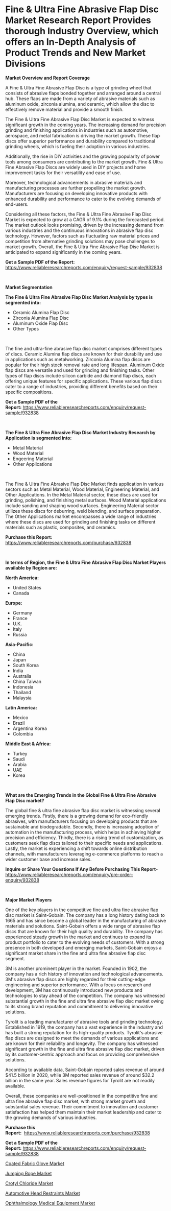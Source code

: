 <p><h1>Fine & Ultra Fine Abrasive Flap Disc Market Research Report Provides thorough Industry Overview, which offers an In-Depth Analysis of Product Trends and New Market Divisions</h1></p><p><strong>Market Overview and Report Coverage</strong></p>
<p><p>A Fine & Ultra Fine Abrasive Flap Disc is a type of grinding wheel that consists of abrasive flaps bonded together and arranged around a central hub. These flaps are made from a variety of abrasive materials such as aluminum oxide, zirconia alumina, and ceramic, which allow the disc to effectively remove material and provide a smooth finish.</p><p>The Fine & Ultra Fine Abrasive Flap Disc Market is expected to witness significant growth in the coming years. The increasing demand for precision grinding and finishing applications in industries such as automotive, aerospace, and metal fabrication is driving the market growth. These flap discs offer superior performance and durability compared to traditional grinding wheels, which is fueling their adoption in various industries.</p><p>Additionally, the rise in DIY activities and the growing popularity of power tools among consumers are contributing to the market growth. Fine & Ultra Fine Abrasive Flap Discs are widely used in DIY projects and home improvement tasks for their versatility and ease of use.</p><p>Moreover, technological advancements in abrasive materials and manufacturing processes are further propelling the market growth. Manufacturers are focusing on developing innovative products with enhanced durability and performance to cater to the evolving demands of end-users.</p><p>Considering all these factors, the Fine & Ultra Fine Abrasive Flap Disc Market is expected to grow at a CAGR of 9.1% during the forecasted period. The market outlook looks promising, driven by the increasing demand from various industries and the continuous innovations in abrasive flap disc technology. However, factors such as fluctuating raw material prices and competition from alternative grinding solutions may pose challenges to market growth. Overall, the Fine & Ultra Fine Abrasive Flap Disc Market is anticipated to expand significantly in the coming years.</p></p>
<p><strong>Get a Sample PDF of the Report:</strong> <a href="https://www.reliableresearchreports.com/enquiry/request-sample/932838">https://www.reliableresearchreports.com/enquiry/request-sample/932838</a></p>
<p>&nbsp;</p>
<p><strong>Market Segmentation</strong></p>
<p><strong>The Fine & Ultra Fine Abrasive Flap Disc Market Analysis by types is segmented into:</strong></p>
<p><ul><li>Ceramic Alumina Flap Disc</li><li>Zirconia Alumina Flap Disc</li><li>Aluminum Oxide Flap Disc</li><li>Other Types</li></ul></p>
<p>&nbsp;</p>
<p><p>The fine and ultra-fine abrasive flap disc market comprises different types of discs. Ceramic Alumina flap discs are known for their durability and use in applications such as metalworking. Zirconia Alumina flap discs are popular for their high stock removal rate and long lifespan. Aluminum Oxide flap discs are versatile and used for grinding and finishing tasks. Other types of flap discs include silicon carbide and diamond flap discs, each offering unique features for specific applications. These various flap discs cater to a range of industries, providing different benefits based on their specific compositions.</p></p>
<p><strong>Get a Sample PDF of the Report:</strong>&nbsp;<a href="https://www.reliableresearchreports.com/enquiry/request-sample/932838">https://www.reliableresearchreports.com/enquiry/request-sample/932838</a></p>
<p>&nbsp;</p>
<p><strong>The Fine & Ultra Fine Abrasive Flap Disc Market Industry Research by Application is segmented into:</strong></p>
<p><ul><li>Metal Material</li><li>Wood Material</li><li>Engeering Material</li><li>Other Applications</li></ul></p>
<p>&nbsp;</p>
<p><p>The Fine & Ultra Fine Abrasive Flap Disc Market finds application in various sectors such as Metal Material, Wood Material, Engineering Material, and Other Applications. In the Metal Material sector, these discs are used for grinding, polishing, and finishing metal surfaces. Wood Material applications include sanding and shaping wood surfaces. Engineering Material sector utilizes these discs for deburring, weld blending, and surface preparation. The Other Applications market encompasses a wide range of industries where these discs are used for grinding and finishing tasks on different materials such as plastic, composites, and ceramics.</p></p>
<p><strong>Purchase this Report:</strong>&nbsp; <a href="https://www.reliableresearchreports.com/purchase/932838">https://www.reliableresearchreports.com/purchase/932838</a></p>
<p>&nbsp;</p>
<p><strong>In terms of Region, the Fine & Ultra Fine Abrasive Flap Disc Market Players available by Region are:</strong></p>
<p>
    <p> <strong> North America: </strong>
        <ul>
            <li>United States</li>
            <li>Canada</li>
        </ul>
        </p> 
    <p> <strong> Europe: </strong>
        <ul>
            <li>Germany</li>
            <li>France</li>
            <li>U.K.</li>
            <li>Italy</li>
            <li>Russia</li>
        </ul>
        </p> 
    <p> <strong> Asia-Pacific: </strong>
        <ul>
            <li>China</li>
            <li>Japan</li>
            <li>South Korea</li>
            <li>India</li>
            <li>Australia</li>
            <li>China Taiwan</li>
            <li>Indonesia</li>
            <li>Thailand</li>
            <li>Malaysia</li>
        </ul>
        </p> 
    <p> <strong> Latin America: </strong>
        <ul>
            <li>Mexico</li>
            <li>Brazil</li>
            <li>Argentina Korea</li>
            <li>Colombia</li>
        </ul>
        </p> 
    <p> <strong> Middle East & Africa: </strong>
        <ul>
            <li>Turkey</li>
            <li>Saudi</li>
            <li>Arabia</li>
            <li>UAE</li>
            <li>Korea</li>
        </ul>
    </p>
    </p>
<p>&nbsp;</p>
<p><strong>What are the Emerging Trends in the Global Fine & Ultra Fine Abrasive Flap Disc market?</strong></p>
<p><p>The global fine & ultra fine abrasive flap disc market is witnessing several emerging trends. Firstly, there is a growing demand for eco-friendly abrasives, with manufacturers focusing on developing products that are sustainable and biodegradable. Secondly, there is increasing adoption of automation in the manufacturing process, which helps in achieving higher precision and efficiency. Thirdly, there is a rising trend of customization, as customers seek flap discs tailored to their specific needs and applications. Lastly, the market is experiencing a shift towards online distribution channels, with manufacturers leveraging e-commerce platforms to reach a wider customer base and increase sales.</p></p>
<p><strong>Inquire or Share Your Questions If Any Before Purchasing This Report</strong>- <a href="https://www.reliableresearchreports.com/enquiry/pre-order-enquiry/932838">https://www.reliableresearchreports.com/enquiry/pre-order-enquiry/932838</a></p>
<p>&nbsp;</p>
<p><strong>Major Market Players</strong></p>
<p><p>One of the key players in the competitive fine and ultra fine abrasive flap disc market is Saint-Gobain. The company has a long history dating back to 1665 and has since become a global leader in the manufacturing of abrasive materials and solutions. Saint-Gobain offers a wide range of abrasive flap discs that are known for their high quality and durability. The company has experienced steady growth in the market and continues to expand its product portfolio to cater to the evolving needs of customers. With a strong presence in both developed and emerging markets, Saint-Gobain enjoys a significant market share in the fine and ultra fine abrasive flap disc segment.</p><p>3M is another prominent player in the market. Founded in 1902, the company has a rich history of innovation and technological advancements. 3M's abrasive flap discs are highly regarded for their cutting-edge engineering and superior performance. With a focus on research and development, 3M has continuously introduced new products and technologies to stay ahead of the competition. The company has witnessed substantial growth in the fine and ultra fine abrasive flap disc market owing to its strong brand reputation and commitment to delivering innovative solutions.</p><p>Tyrolit is a leading manufacturer of abrasive tools and grinding technology. Established in 1919, the company has a vast experience in the industry and has built a strong reputation for its high-quality products. Tyrolit's abrasive flap discs are designed to meet the demands of various applications and are known for their reliability and longevity. The company has witnessed significant growth in the fine and ultra fine abrasive flap disc market, driven by its customer-centric approach and focus on providing comprehensive solutions.</p><p>According to available data, Saint-Gobain reported sales revenue of around $41.5 billion in 2020, while 3M reported sales revenue of around $32.2 billion in the same year. Sales revenue figures for Tyrolit are not readily available.</p><p>Overall, these companies are well-positioned in the competitive fine and ultra fine abrasive flap disc market, with strong market growth and substantial sales revenue. Their commitment to innovation and customer satisfaction has helped them maintain their market leadership and cater to the growing demands of various industries.</p></p>
<p><strong>Purchase this Report:</strong>&nbsp;&nbsp;<a href="https://www.reliableresearchreports.com/purchase/932838">https://www.reliableresearchreports.com/purchase/932838</a></p>
<p></p>
<p><strong>Get a Sample PDF of the Report:</strong>&nbsp;<a href="https://www.reliableresearchreports.com/enquiry/request-sample/932838">https://www.reliableresearchreports.com/enquiry/request-sample/932838</a></p>
<p><p><a href="https://issuu.com/reportprime-2/docs/coated-fabric-glove-market-size-2030.pptx?fr=xKAE9_zU1NQ">Coated Fabric Glove Market</a></p><p><a href="https://www.reportprime.com/jumping-rope-r864">Jumping Rope Market</a></p><p><a href="https://www.reportprime.com/crotyl-chloride-r197">Crotyl Chloride Market</a></p><p><a href="https://www.linkedin.com/pulse/automotive-head-restraints-market-size-growth-forecast-wub7e/">Automotive Head Restraints Market</a></p><p><a href="https://medium.com/@theomorar2000/ophthalmology-medical-equipment-market-size-growth-forecast-2023-2030-fcd5dbc85308">Ophthalmology Medical Equipment Market</a></p></p>